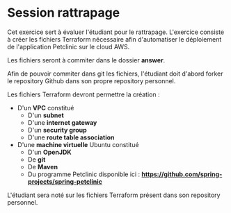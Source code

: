 # Session rattrapage

Cet exercice sert à évaluer l'étudiant pour le rattrapage. L'exercice consiste à créer les fichiers Terraform nécessaire afin d'automatiser le déploiement de l'application Petclinic sur le cloud AWS.

Les fichiers seront à commiter dans le dossier **answer**.

Afin de pouvoir commiter dans git les fichiers, l'étudiant doit d'abord forker le repository Github dans son propre repository personnel.

Les fichiers Terraform devront permettre la création :
- D'un **VPC** constitué
  - D'un **subnet**
  - D'une **internet gateway**
  - D'un **security group**
  - D'une **route table association**
- D'une **machine virtuelle** Ubuntu constitué
  - D'un **OpenJDK**
  - De **git**
  - De **Maven**
  - Du programme Petclinic disponible ici : **https://github.com/spring-projects/spring-petclinic**

L'étudiant sera noté sur les fichiers Terraform présent dans son repository personnel.